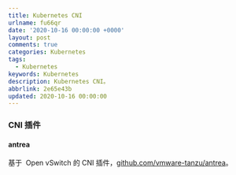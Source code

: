 ```yaml
---
title: Kubernetes CNI
urlname: fu66qr
date: '2020-10-16 00:00:00 +0000'
layout: post
comments: true
categories: Kubernetes
tags:
  - Kubernetes
keywords: Kubernetes
description: Kubernetes CNI。
abbrlink: 2e65e43b
updated: 2020-10-16 00:00:00
---
```


### CNI 插件

#### antrea

基于  Open vSwitch 的 CNI 插件，[github.com/vmware-tanzu/antrea](https://github.com/vmware-tanzu/antrea)。
